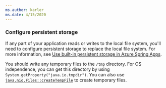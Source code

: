 ```yaml
---
ms.author: karler
ms.date: 4/15/2020
---
```


### Configure persistent storage

If any part of your application reads or writes to the local file system, you'll need to configure persistent storage to replace the local file system. For more information, see [Use built-in persistent storage in Azure Spring Apps](/azure/spring-cloud/how-to-built-in-persistent-storage).

You should write any temporary files to the `/tmp` directory. For OS independence, you can get this directory by using `System.getProperty("java.io.tmpdir")`. You can also use [`java.nio.Files::createTempFile`](https://docs.oracle.com/en/java/javase/11/docs/api/java.base/java/nio/file/Files.html#createTempFile(java.lang.String,java.lang.String,java.nio.file.attribute.FileAttribute...)) to create temporary files.
